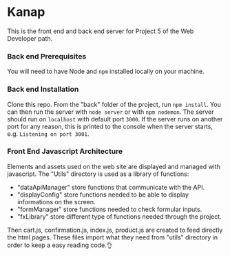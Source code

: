 # Kanap #

This is the front end and back end server for Project 5 of the Web Developer path.

### Back end Prerequisites ###

You will need to have Node and `npm` installed locally on your machine.

### Back end Installation ###

Clone this repo. From the "back" folder of the project, run `npm install`. You 
can then run the server with `node server` or with `npm nodemon`. 
The server should run on `localhost` with default port `3000`. If the
server runs on another port for any reason, this is printed to the
console when the server starts, e.g. `Listening on port 3001`.


### Front End Javascript Architecture ###

Elements and assets used on the web site are displayed and managed with javascript. 
The "Utils" directory is used as a library of functions: 
- "dataApiManager" store functions that communicate with the API.
- "displayConfig" store functions needed to be able to display informations on the screen.
- "formManager" store functions needed to check formular inputs.
- "fxLibrary" store different type of functions needed through the project.

Then cart.js, confirmation.js, index.js, product.js are created to feed directly the html pages.
These files import what they need from "utils" directory in order to keep a easy reading code.👌 